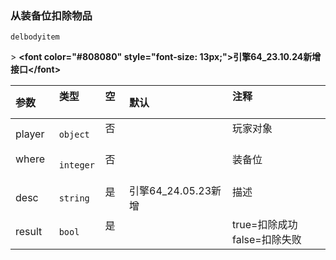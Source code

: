 ### 从装备位扣除物品

`delbodyitem`

&gt; **&lt;font color="#808080" style="font-size: 13px;"&gt;引擎64_23.10.24新增接口&lt;/font&gt;**

| 参数   | 类型      | 空   | 默认                | 注释                            |
| :----- | :-------- | :--- | :------------------ | :------------------------------ |
| player | `object`  | 否   |                     | 玩家对象                        |
| where  | `integer` | 否   |                     | 装备位                          |
| desc   | `string`  | 是   | 引擎64_24.05.23新增 | 描述                            |
| result | `bool`    | 是   |                     | true=扣除成功<br />false=扣除失败 |


